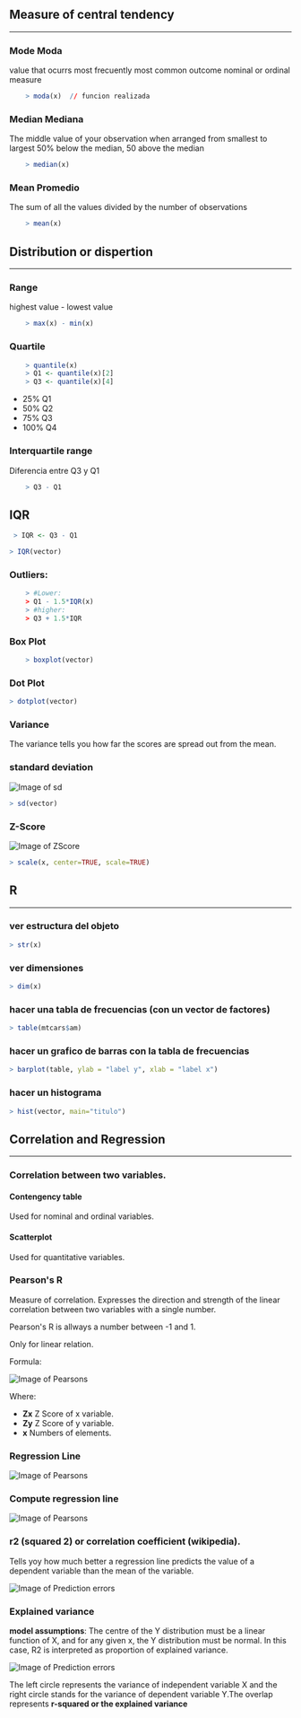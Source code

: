 ## Measure of central tendency
------------------------------

### Mode Moda

value that ocurrs most frecuently
most common outcome
nominal or ordinal measure

```R
    > moda(x)  // funcion realizada
```

### Median Mediana

The middle value of your observation
when arranged from smallest to largest
50% below the median, 50 above the median

```R
    > median(x)
```


### Mean Promedio

The sum of all the values divided by the 
number of observations

```R
    > mean(x)
```

## Distribution or dispertion
------------------------------

### Range

highest value - lowest value

```R
    > max(x) - min(x)
```

### Quartile

```R
    > quantile(x)
    > Q1 <- quantile(x)[2]
    > Q3 <- quantile(x)[4]
```

* 25%  Q1
* 50%  Q2
* 75%  Q3
* 100% Q4

### Interquartile range

Diferencia entre Q3 y Q1

```R
    > Q3 - Q1
```
## IQR

```R
 > IQR <- Q3 - Q1

> IQR(vector)
```


### Outliers: 

```R
    > #Lower:  
    > Q1 - 1.5*IQR(x)
    > #higher: 
    > Q3 + 1.5*IQR
```

### Box Plot

```R
    > boxplot(vector)
```

### Dot Plot
```R
> dotplot(vector)
```

### Variance

The variance tells you how far the scores
are spread out from the mean.

### standard deviation


![Image of sd](images/StandardDeviation.PNG)

```R
> sd(vector)
```

### Z-Score
![Image of ZScore](images/ZScore.PNG)
```R
> scale(x, center=TRUE, scale=TRUE)
```

## R
----

### ver estructura del objeto
```R
> str(x)
```
### ver dimensiones
```R
> dim(x)
```

### hacer una tabla de frecuencias (con un vector de factores)
```R
> table(mtcars$am)
```

### hacer un grafico de barras con la tabla de frecuencias
```R
> barplot(table, ylab = "label y", xlab = "label x")
```
### hacer un histograma
```R
> hist(vector, main="titulo")
```

## Correlation and Regression
-----------------------------
### Correlation between two variables.



#### Contengency table
Used for nominal and ordinal variables. 

#### Scatterplot
Used for quantitative variables.
### Pearson's R
Measure of correlation.
Expresses the direction and strength of the linear
correlation between two variables with a single number.

Pearson's R is allways a number between -1 and 1.

Only for linear relation.

Formula:  

![Image of Pearsons](images/Pearsons.PNG)

Where:

* **Zx** Z Score of x variable.
* **Zy** Z Score of y variable.
* **x** Numbers of elements.





### Regression Line

![Image of Pearsons](images/LinealRegression.PNG)

### Compute regression line

![Image of Pearsons](images/ComputeRL.PNG)

### **r2** (squared 2) or correlation coefficient (wikipedia).

Tells yoy how much better a regression line predicts the value
of a dependent variable than the mean of the variable.

![Image of Prediction errors](images/PredictionError.PNG)

### Explained variance

**model assumptions**:
The centre of the Y distribution must be a linear function of X,
and for any given x, the Y distribution must be normal.
In this case, R2 is interpreted as proportion of explained variance.


![Image of Prediction errors](images/ExplainedVariance.PNG)

The left circle represents the variance of independent variable
X and the right circle stands for the variance of dependent
variable Y.The overlap represents **r-squared or the explained variance**




